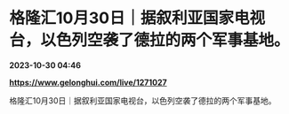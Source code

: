 # 格隆汇10月30日｜据叙利亚国家电视台，以色列空袭了德拉的两个军事基地。

**2023-10-30 04:46**

**https://www.gelonghui.com/live/1271027**

格隆汇10月30日｜据叙利亚国家电视台，以色列空袭了德拉的两个军事基地。